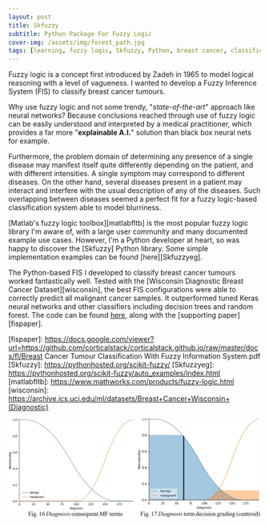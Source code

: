```yaml
---
layout: post
title: Skfuzzy
subtitle: Python Package For Fuzzy Logic
cover-img: /assets/img/forest_path.jpg
tags: [learning, fuzzy logic, Skfuzzy, Python, breast cancer, classification]
---
```

Fuzzy logic is a concept first introduced by Zadeh in 1965 to model logical reasoning with a level of vagueness. I wanted 
to develop a Fuzzy Inference System (FIS) to classify breast cancer tumours. 

Why use fuzzy logic and not some trendy, "*state-of-the-art*" approach like neural networks? Because conclusions reached through 
use of fuzzy logic can be easily understood and interpreted by a medical practitioner, which provides a far more "**explainable A.I.**" 
solution than black box neural nets for example.

Furthermore, the problem domain of determining any presence of a single disease may manifest itself quite differently 
depending on the patient, and with different intensities. A single symptom may correspond to different diseases. On the 
other hand, several diseases present in a patient may interact and interfere with the usual description of any of the 
diseases. Such overlapping between diseases seemed a perfect fit for a fuzzy logic-based classification system able to model
blurriness. 
  
[Matlab's fuzzy logic toolbox][matlabfltb] is the most popular fuzzy logic library I'm aware of, with a large user 
community and many documented example use cases. However, I'm a Python developer at heart, so was happy to discover the 
[Skfuzzy] Python library. Some simple implementation examples can be found [here][Skfuzzyeg]. 

The Python-based FIS I developed to classify breast cancer tumours worked fantastically well. Tested with the [Wisconsin Diagnostic Breast Cancer 
Dataset][wisconsin], the best FIS configurations were able to correctly predict all malignant cancer samples. It 
outperformed tuned Keras neural networks and other classifiers including decision trees and random forest. The code can 
be found [here][fisgit], along with the [supporting paper][fispaper].    
   

[fisgit]: https://github.com/corticalstack/fuzzy-system-breast-cancer-wisconsin
[fispaper]: https://docs.google.com/viewer?url=https://github.com/corticalstack/corticalstack.github.io/raw/master/docs/fl/Breast Cancer Tumour Classification With Fuzzy Information System.pdf
[Skfuzzy]: https://pythonhosted.org/scikit-fuzzy/
[Skfuzzyeg]: https://pythonhosted.org/scikit-fuzzy/auto_examples/index.html
[matlabfltb]: https://www.mathworks.com/products/fuzzy-logic.html
[wisconsin]: https://archive.ics.uci.edu/ml/datasets/Breast+Cancer+Wisconsin+(Diagnostic)

![flbc1](/assets/img/fl_breast_cancer1.jpg)